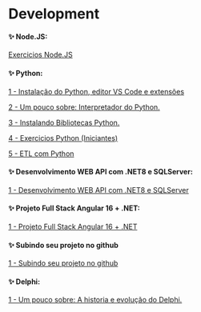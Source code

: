 # Development


#### ✨ Node.JS:

<div> 
<p><a href="https://github.com/JosiTubaroski/Node_JS">Exercicios Node.JS </a></p>
</div> 

#### ✨ Python:

<div> 
<p><a href="https://github.com/JosiTubaroski/Instala_Python_VSCode_Extencoes/blob/main/README.md">1 - Instalação do Python, editor VS Code e extensões </a></p>
</div> 

<div> 
<p><a href="https://github.com/JosiTubaroski/Inter">2 - Um pouco sobre: Interpretador do Python. </a></p>
</div> 

<div> 
<p><a href="https://github.com/JosiTubaroski/Blibliotecas_Python">3 - Instalando Bibliotecas Python. </a></p>
</div> 

<div> 
<p><a href="https://github.com/JosiTubaroski/Python-Exercises">4 - Exercicios Python (Iniciantes) </a></p>
</div> 

<div> 
<p><a href="https://github.com/JosiTubaroski/ETL_com_python">5 - ETL com Python </a></p>
</div> 

#### ✨ Desenvolvimento WEB API com .NET8 e SQLServer:

<div> 
<p><a href="https://github.com/JosiTubaroski/WEB-API-com-.NET-8-e-SQL-Server">1 -  Desenvolvimento WEB API com .NET8 e SQLServer</a></p>
</div> 

#### ✨ Projeto Full Stack Angular 16 + .NET:

<div> 
<p><a href="https://github.com/JosiTubaroski/-FullStackAngular_16_-_.NET">1 -  Projeto Full Stack Angular 16 + .NET</a></p>
</div> 

#### ✨ Subindo seu projeto no github

<div> 
<p><a href="https://github.com/JosiTubaroski/Subir_Projeto_Github">1 -  Subindo seu projeto no github</a></p>
</div> 

#### ✨ Delphi:

<div> 
<p><a href="https://github.com/JosiTubaroski/Delphi">1 - Um pouco sobre: A historia e evolução do Delphi. </a></p>
</div> 




